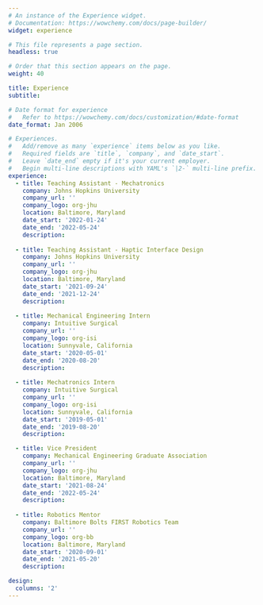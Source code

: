 ```yaml
---
# An instance of the Experience widget.
# Documentation: https://wowchemy.com/docs/page-builder/
widget: experience

# This file represents a page section.
headless: true

# Order that this section appears on the page.
weight: 40

title: Experience
subtitle:

# Date format for experience
#   Refer to https://wowchemy.com/docs/customization/#date-format
date_format: Jan 2006

# Experiences.
#   Add/remove as many `experience` items below as you like.
#   Required fields are `title`, `company`, and `date_start`.
#   Leave `date_end` empty if it's your current employer.
#   Begin multi-line descriptions with YAML's `|2-` multi-line prefix.
experience:
  - title: Teaching Assistant - Mechatronics
    company: Johns Hopkins University
    company_url: ''
    company_logo: org-jhu
    location: Baltimore, Maryland
    date_start: '2022-01-24'
    date_end: '2022-05-24'
    description: 
    
  - title: Teaching Assistant - Haptic Interface Design
    company: Johns Hopkins University
    company_url: ''
    company_logo: org-jhu
    location: Baltimore, Maryland
    date_start: '2021-09-24'
    date_end: '2021-12-24'
    description: 
    
  - title: Mechanical Engineering Intern
    company: Intuitive Surgical
    company_url: ''
    company_logo: org-isi
    location: Sunnyvale, California
    date_start: '2020-05-01'
    date_end: '2020-08-20'
    description:
    
  - title: Mechatronics Intern
    company: Intuitive Surgical
    company_url: ''
    company_logo: org-isi
    location: Sunnyvale, California
    date_start: '2019-05-01'
    date_end: '2019-08-20'
    description:

  - title: Vice President
    company: Mechanical Engineering Graduate Association
    company_url: ''
    company_logo: org-jhu
    location: Baltimore, Maryland
    date_start: '2021-08-24'
    date_end: '2022-05-24'
    description: 
  
  - title: Robotics Mentor
    company: Baltimore Bolts FIRST Robotics Team
    company_url: ''
    company_logo: org-bb 
    location: Baltimore, Maryland
    date_start: '2020-09-01'
    date_end: '2021-05-20'
    description: 

design:
  columns: '2'
---
```


